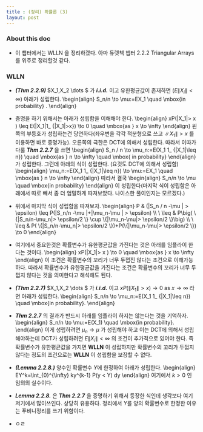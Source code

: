 ```yaml
---
title : (정리) 확률론 (3) 
layout: post
--- 
```


### About this doc 

- 이 챕터에서는 WLLN 을 정리하겠다. 아마 듀렛책 챕터 2.2.2 Triangular Arrays 를 위주로 정리할것 같다. 

### WLLN 

- ***(Thm 2.2.9)*** $X_1,X_2 \dots $ 가 ***i.i.d.*** 이고 유한평균값이 존재하면 ($E\|X_i\|<\infty$) 아래가 성립한다. 
\begin{align}
S_n/n \to \mu:=EX_1 \quad \mbox{in probability} .
\end{align}

- 증명을 하기 위해서는 아래가 성립함을 이해해야 한다. 
\begin{align}
xP(\|X_1\|> x ) \leq E(\|X_1\|1_ {\|X_1\|>x}) \to 0 \quad \mbox{as } x \to \infty 
\end{align}
왼쪽의 부등호가 성립하는건 당연하다(좌우변을 각각 적분형으로 쓰고 $\|X_1\|>x$ 를 이용하면 바로 증명가능). 오른쪽의 극한은 DCT에 의해서 성립한다. 따라서 이따가 다룰 ***Thm 2.2.7*** 을 쓰면 
\begin{align}
S_n / n \to \mu_n:=E(X_1 1_ {\|X_1\|\leq n}) \quad \mbox{as } n \to \infty \quad \mbox{ in probability} 
\end{align} 
가 성립한다. 그런데 아래의 식이 성립한다. (요것도 DCT에 의해서 성립함) 
\begin{align}
\mu_n:=E(X_1 1_ {\|X_1\|\leq n}) \to \mu:=EX_1 \quad \mbox{as } n \to \infty 
\end{align}
따라서 결국 
\begin{align}
S_n/n \to \mu \quad \mbox{in probability} 
\end{align}
이 성립한다(마지막 식이 성립함은 아래에서 따로 빼서 좀 더 엄밀하게 따져보았다. 나이스한 풀이인지는 모르겠다.)

- 위에서 마지막 식이 성립함을 따져보자. 
\begin{align}
P & (|S_n / n -\mu \| > \epsilon) \leq P(\|S_n/n -\mu \|+\|\mu_n-\mu \| > \epsilon)  \\\\ \\
\leq & P\big( \\{\|S_n/n-\mu_n\|> \epsilon/2 \\} \cup \\{\|\mu_n-\mu\|> \epsilon/2 \\}\big) \\\\ \\
\leq & P( \\{\|S_n/n-\mu_n\|> \epsilon/2 \\})+P(\\{\|\mu_n-\mu\|> \epsilon/2 \\}) \to 0 
\end{align}

- 여기에서 중요한것은 확률변수가 유한평균값을 가진다는 것은 아래를 임플라이 한다는 것이다. 
\begin{align}
xP(\|X_1\|> x ) \to 0 \quad \mbox{as } x \to \infty 
\end{align}
이 조건은 확률변수의 꼬리가 너무 두껍진 않다는 조건으로 이해가능하다. 따라서 확률변수가 유한평균값을 가진다는 조건은 확률변수의 꼬리가 너무 두껍지 않다는 것을 의미한다고 해석해도 된다. 

- ***(Thm 2.2.7)*** $X_1,X_2 \dots $ 가 ***i.i.d.*** 이고 $xP(\|X_1\|> x ) \to 0 \mbox{ as } x \to \infty$ 라면 아래가 성립한다. 
\begin{align}
S_n/n \to \mu_n:=E(X_1 1_ {\|X_1\|\leq n}) \quad \mbox{in probability}. 
\end{align}

- ***Thm 2.2.7*** 의 결과가 반드시 아래를 임플라이 하지는 않는다는 것을 기억하자. 
\begin{align}
S_n/n \to \mu:=E(X_1) \quad \mbox{in probability}. 
\end{align}
이게 성립하려면 $\mu_n \to \mu$ 가 성립해야 하고 이는 DCT에 의해서 성립해야하는데 DCT가 성립하려면 $E\|X_i\|<\infty$ 의 조건이 추가적으로 있어야 한다. 즉 확률변수가 유한평균값을 가지면 **WLLN** 이 성립하지만 확률변수의 꼬리가 두껍지 않다는 정도의 조건으로는 **WLLN** 이 성립함을 보장할 수 없다. 

- ***(Lemma 2.2.8.)*** 양수인 확률변수 $Y$에 한정하여 아래가 성립한다. 
\begin{align}
EY^k=\int_{0}^{\infty} ky^{k-1} P(y < Y) dy
\end{align}
여기에서 $k>0$ 인 임의의 실수이다. 

- ***Lemma 2.2.8.*** 은 ***Thm 2.2.7*** 을 증명하기 위해서 등장한 식인데 생각보다 여기저기에서 많이쓰인다. 상당히 유용하다. 정리에서 $Y$를 양의 확률변수로 한정한 이유는 푸비니정리를 쓰기 위함이다. 

- ㅇㄹ
